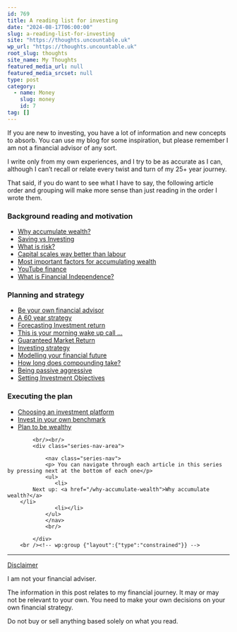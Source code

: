 ```yaml
---
id: 769
title: A reading list for investing
date: "2024-08-17T06:00:00"
slug: a-reading-list-for-investing
site: "https://thoughts.uncountable.uk"
wp_url: "https://thoughts.uncountable.uk"
root_slug: thoughts
site_name: My Thoughts
featured_media_url: null
featured_media_srcset: null
type: post
category:
  - name: Money
    slug: money
    id: 7
tag: []
---
```



<p>If you are new to investing, you have a lot of information and new concepts to absorb.  You can use my blog for some inspiration, but please remember I am not a financial advisor of any sort.  </p>



<p>I write only from my own experiences, and I try to be as accurate as I can, although I can&#8217;t recall or relate every twist and turn of my 25+ year journey.</p>



<p>That said, if you do want to see what I have to say, the following article order and grouping will make more sense than just reading in the order I wrote them.</p>



<h3 class="wp-block-heading">Background reading and motivation</h3>



<ul class="wp-block-list">
<li><a href="https://thoughts.uncountable.uk/why-accumulate-wealth/" data-type="post" data-id="676">Why accumulate wealth?</a></li>



<li><a href="https://thoughts.uncountable.uk/saving-versus-investing/" data-type="post" data-id="335">Saving vs Investing</a></li>



<li><a href="https://thoughts.uncountable.uk/what-is-risk/" data-type="post" data-id="663">What is risk?</a></li>



<li><a href="https://thoughts.uncountable.uk/capital-scales-way-better-than-labour/" data-type="post" data-id="594">Capital scales way better than labour</a></li>



<li><a href="https://thoughts.uncountable.uk/most-important-factors-for-accumulating-wealth/" data-type="post" data-id="228">Most important factors for accumulating wealth</a></li>



<li><a href="https://thoughts.uncountable.uk/youtube-finance/" data-type="post" data-id="376">YouTube finance</a></li>



<li><a href="https://thoughts.uncountable.uk/what-is-financial-independence/" data-type="post" data-id="529">What is Financial Independence?</a></li>
</ul>



<h3 class="wp-block-heading">Planning and strategy</h3>



<ul class="wp-block-list">
<li><a href="https://thoughts.uncountable.uk/be-your-own-financial-advisor/" data-type="post" data-id="942">Be your own financial advisor</a></li>



<li><a href="https://thoughts.uncountable.uk/a-60-year-strategy/" data-type="post" data-id="445">A 60 year strategy</a></li>



<li><a href="https://thoughts.uncountable.uk/forecasting-investment-return/" data-type="post" data-id="289">Forecasting Investment return</a></li>



<li><a href="https://thoughts.uncountable.uk/this-is-your-morning-wake-up-call/" data-type="post" data-id="239">This is your morning wake up call &#8230;</a></li>



<li><a href="https://thoughts.uncountable.uk/guaranteed-market-return/" data-type="post" data-id="456">Guaranteed Market Return</a></li>



<li><a href="https://thoughts.uncountable.uk/investing-strategy/" data-type="post" data-id="452">Investing strategy</a></li>



<li><a href="https://thoughts.uncountable.uk/modelling-your-financial-future/" data-type="post" data-id="2185">Modelling your financial future</a></li>



<li><a href="https://thoughts.uncountable.uk/how-long-does-compounding-take/" data-type="post" data-id="646">How long does compounding take?</a></li>



<li><a href="https://thoughts.uncountable.uk/being-passive-aggressive/" data-type="post" data-id="552">Being passive aggressive</a></li>



<li><a href="https://thoughts.uncountable.uk/setting-investment-objectives/" data-type="post" data-id="1455">Setting Investment Objectives</a></li>
</ul>



<h3 class="wp-block-heading">Executing the plan</h3>



<ul class="wp-block-list">
<li><a href="https://thoughts.uncountable.uk/choosing-an-investment-platform/" data-type="post" data-id="760">Choosing an investment platform</a></li>



<li><a href="https://thoughts.uncountable.uk/invest-in-your-own-benchmark/" data-type="post" data-id="2616">Invest in your own benchmark</a></li>



<li><a href="https://thoughts.uncountable.uk/plan-to-be-wealthy/" data-type="post" data-id="1844">Plan to be wealthy</a></li>
</ul>

			<br/><br/>
			<div class="series-nav-area">
			   
				<nav class="series-nav">
				<p> You can navigate through each article in this series by pressing next at the bottom of each one</p>
				<ul> 
				   <li>
		    Next up: <a href="/why-accumulate-wealth">Why accumulate wealth?</a>
		</li>
				   <li></li>
				</ul>
				</nav>
				<br/>
				
			</div>
		<br /><!-- wp:group {"layout":{"type":"constrained"}} -->
<div class="wp-block-group"><!-- wp:separator {"style":{"spacing":{"margin":{"top":"var:preset|spacing|40","bottom":"0"}}}} -->
<hr class="wp-block-separator has-alpha-channel-opacity" style="margin-top:var(--wp--preset--spacing--40);margin-bottom:0"/>
<!-- /wp:separator -->

<!-- wp:paragraph {"style":{"typography":{"textDecoration":"underline"}}} -->
<p style="text-decoration:underline">Disclaimer</p>
<!-- /wp:paragraph -->

<!-- wp:paragraph -->
<p>I am not your financial adviser.   </p>
<!-- /wp:paragraph -->

<!-- wp:paragraph -->
<p>The information in this post relates to my financial journey.  It may or may not be relevant to your own.  You need to make your own decisions on your own financial strategy.</p>
<!-- /wp:paragraph -->

<!-- wp:paragraph -->
<p>Do not buy or sell anything based solely on what you read.</p>
<!-- /wp:paragraph --></div>
<!-- /wp:group -->